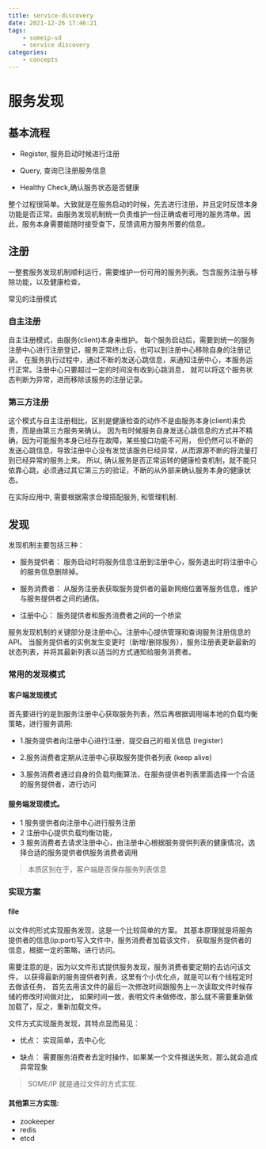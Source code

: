 ```yaml
---
title: service-discovery
date: 2021-12-26 17:46:21
tags:
    - someip-sd
    - service discovery
categories:
    - concepts
---
```


# 服务发现

## 基本流程

* Register, 服务启动时候进行注册

* Query, 查询已注册服务信息

* Healthy Check,确认服务状态是否健康

整个过程很简单。大致就是在服务启动的时候，先去进行注册，并且定时反馈本身功能是否正常。由服务发现机制统一负责维护一份正确或者可用的服务清单。因此，服务本身需要能随时接受查下，反馈调用方服务所要的信息。

## 注册

一整套服务发现机制顺利运行，需要维护一份可用的服务列表。包含服务注册与移除功能，以及健康检查。

常见的注册模式

### 自主注册

自主注册模式，由服务(client)本身来维护。
每个服务启动后，需要到统一的服务注册中心进行注册登记，服务正常终止后，也可以到注册中心移除自身的注册记录。
在服务执行过程中，通过不断的发送心跳信息，来通知注册中心，本服务运行正常。注册中心只要超过一定的时间没有收到心跳消息，
就可以将这个服务状态判断为异常，进而移除该服务的注册记录。

### 第三方注册 
这个模式与自主注册相比，区别是健康检查的动作不是由服务本身(client)来负责，而是由第三方服务来确认。
因为有时候服务自身发送心跳信息的方式并不精确，因为可能服务本身已经存在故障，某些接口功能不可用，
但仍然可以不断的发送心跳信息，导致注册中心没有发觉该服务已经异常，从而源源不断的将流量打到已经异常的服务上来。
所以, 确认服务是否正常运转的健康检查机制，就不能只依靠心跳，必须通过其它第三方的验证，不断的从外部来确认服务本身的健康状态。

在实际应用中, 需要根据需求合理搭配服务, 和管理机制.


## 发现

发现机制主要包括三种：

* 服务提供者：
服务启动时将服务信息注册到注册中心，服务退出时将注册中心的服务信息删除掉。

* 服务消费者：
从服务注册表获取服务提供者的最新网络位置等服务信息，维护与服务提供者之间的通信。

* 注册中心：
服务提供者和服务消费者之间的一个桥梁

服务发现机制的关键部分是注册中心。注册中心提供管理和查询服务注册信息的API。
当服务提供者的实例发生变更时（新增/删除服务），服务注册表更新最新的状态列表，并将其最新列表以适当的方式通知给服务消费者。


### 常用的发现模式

#### 客户端发现模式

首先要进行的是到服务注册中心获取服务列表，然后再根据调用端本地的负载均衡策略，进行服务调用:

* 1.服务提供者向注册中心进行注册，提交自己的相关信息 (register)

* 2.服务消费者定期从注册中心获取服务提供者列表 (keep alive)

* 3.服务消费者通过自身的负载均衡算法，在服务提供者列表里面选择一个合适的服务提供者，进行访问

#### 服务端发现模式。
* 1 服务提供者向注册中心进行服务注册 
* 2 注册中心提供负载均衡功能， 
* 3 服务消费者去请求注册中心，由注册中心根据服务提供列表的健康情况，选择合适的服务提供者供服务消费者调用

> 本质区别在于，客户端是否保存服务列表信息

### 实现方案

#### file

以文件的形式实现服务发现，这是一个比较简单的方案。
其基本原理就是将服务提供者的信息(ip:port)写入文件中，服务消费者加载该文件，
获取服务提供者的信息，根据一定的策略，进行访问。

需要注意的是，因为以文件形式提供服务发现，服务消费者要定期的去访问该文件，
以获得最新的服务提供者列表，这里有个小优化点，就是可以有个线程定时去做该任务，
首先去用该文件的最后一次修改时间跟服务上一次读取文件时候存储的修改时间做对比，
如果时间一致，表明文件未做修改，那么就不需要重新做加载了，反之，重新加载文件。

文件方式实现服务发现，其特点显而易见：

* 优点：
实现简单，去中心化

* 缺点：
需要服务消费者去定时操作，如果某一个文件推送失败，那么就会造成异常现象

> SOME/IP 就是通过文件的方式实现.

#### 其他第三方实现:

* zookeeper
* redis
* etcd




















